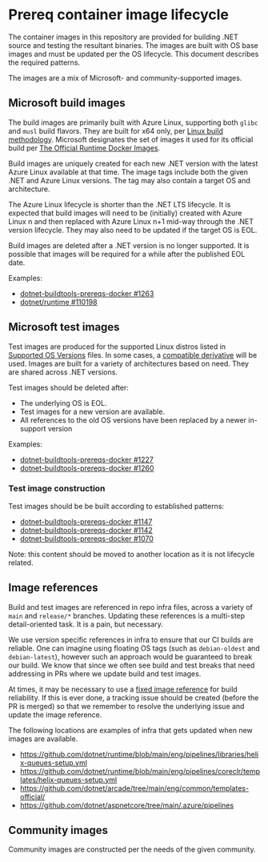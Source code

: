 # Prereq container image lifecycle

The container images in this repository are provided for building .NET source and testing the resultant binaries. The images are built with OS base images and must be updated per the OS lifecycle. This document describes the required patterns.

The images are a mix of Microsoft- and community-supported images.

## Microsoft build images

The build images are primarily built with Azure Linux, supporting both `glibc` and `musl` build flavors. They are built for x64 only, per [Linux build methodology](https://github.com/dotnet/runtime/blob/main/docs/project/linux-build-methodology.md). Microsoft designates the set of images it used for its official build per [The Official Runtime Docker Images](https://github.com/dotnet/runtime/blob/main/docs/workflow/using-docker.md#the-official-runtime-docker-images).

Build images are uniquely created for each new .NET version with the latest Azure Linux available at that time. The image tags include both the given .NET and Azure Linux versions. The tag may also contain a target OS and architecture.

The Azure Linux lifecycle is shorter than the .NET LTS lifecycle. It is expected that build images will need to be (initially) created with Azure Linux n and then replaced with Azure Linux n+1 mid-way through the .NET version lifecycle. They may also need to be updated if the target OS is EOL.

Build images are deleted after a .NET version is no longer supported. It is possible that images will be required for a while after the published EOL date.

Examples:

- [dotnet-buildtools-prereqs-docker #1263](https://github.com/dotnet/dotnet-buildtools-prereqs-docker/pull/1263)
- [dotnet/runtime #110198](https://github.com/dotnet/runtime/pull/110198)

## Microsoft test images

Test images are produced for the supported Linux distros listed in [Supported OS Versions](https://github.com/dotnet/core/blob/main/os-lifecycle-policy.md) files. In some cases, a [compatible derivative](https://github.com/dotnet/core/blob/main/support.md#compatible-derivatives) will be used. Images are built for a variety of architectures based on need. They are shared across .NET versions.

Test images should be deleted after:

- The underlying OS is EOL.
- Test images for a new version are available.
- All references to the old OS versions have been replaced by a newer in-support version

Examples:

- [dotnet-buildtools-prereqs-docker #1227](https://github.com/dotnet/dotnet-buildtools-prereqs-docker/pull/1227)
- [dotnet-buildtools-prereqs-docker #1260](https://github.com/dotnet/dotnet-buildtools-prereqs-docker/issues/1260)

### Test image construction

Test images should be be built according to established patterns:

- [dotnet-buildtools-prereqs-docker #1147](https://github.com/dotnet/dotnet-buildtools-prereqs-docker/pull/1147)
- [dotnet-buildtools-prereqs-docker #1142](https://github.com/dotnet/dotnet-buildtools-prereqs-docker/pull/1142)
- [dotnet-buildtools-prereqs-docker #1070](https://github.com/dotnet/dotnet-buildtools-prereqs-docker/pull/1070)

Note: this content should be moved to another location as it is not lifecycle related.

## Image references

Build and test images are referenced in repo infra files, across a variety of `main` and `release/*` branches. Updating these references is a multi-step detail-oriented task. It is a pain, but necessary.

We use version specific references in infra to ensure that our CI builds are reliable. One can imagine using floating OS tags (such as `debian-oldest` and `debian-latest`), however such an approach would be guaranteed to break our build. We know that since we often see build and test breaks that need addressing in PRs where we update build and test images.

At times, it may be necessary to use a [fixed image reference](https://github.com/dotnet/runtime/pull/110199#discussion_r1859075989) for build reliability. If this is ever done, a tracking issue should be created (before the PR is merged) so that we remember to resolve the underlying issue and update the image reference.

The following locations are examples of infra that gets updated when new images are available.

- https://github.com/dotnet/runtime/blob/main/eng/pipelines/libraries/helix-queues-setup.yml
- https://github.com/dotnet/runtime/blob/main/eng/pipelines/coreclr/templates/helix-queues-setup.yml
- https://github.com/dotnet/arcade/tree/main/eng/common/templates-official/
- https://github.com/dotnet/aspnetcore/tree/main/.azure/pipelines

## Community images

Community images are constructed per the needs of the given community.
